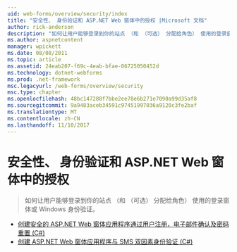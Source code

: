 ```yaml
---
uid: web-forms/overview/security/index
title: "安全性、 身份验证和 ASP.NET Web 窗体中的授权 |Microsoft 文档"
author: rick-anderson
description: "如何让用户能够登录到你的站点 （和 （可选） 分配给角色） 使用的登录窗体或 Windows 身份验证。"
ms.author: aspnetcontent
manager: wpickett
ms.date: 08/08/2011
ms.topic: article
ms.assetid: 24eab207-f69c-4eab-bfae-06725050452d
ms.technology: dotnet-webforms
ms.prod: .net-framework
msc.legacyurl: /web-forms/overview/security
msc.type: chapter
ms.openlocfilehash: 48bc147288f7bbe2ee78e6b271e7090a99d35af8
ms.sourcegitcommit: 9a9483aceb34591c97451997036a9120c3fe2baf
ms.translationtype: MT
ms.contentlocale: zh-CN
ms.lasthandoff: 11/10/2017
---
```

<a name="security-authentication-and-authorization-in-aspnet-web-forms"></a>安全性、 身份验证和 ASP.NET Web 窗体中的授权
====================
> 如何让用户能够登录到你的站点 （和 （可选） 分配给角色） 使用的登录窗体或 Windows 身份验证。


- [创建安全的 ASP.NET Web 窗体应用程序通过用户注册，电子邮件确认及密码重置 (C#)](create-a-secure-aspnet-web-forms-app-with-user-registration-email-confirmation-and-password-reset.md)
- [创建 ASP.NET Web 窗体应用程序与 SMS 双因素身份验证 (C#)](create-an-aspnet-web-forms-app-with-sms-two-factor-authentication.md)
